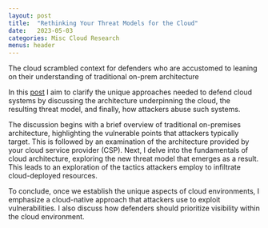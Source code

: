 ```yaml
---
layout: post
title:  "Rethinking Your Threat Models for the Cloud"
date:   2023-05-03
categories: Misc Cloud Research
menus: header
---
```



The cloud scrambled context for defenders who are accustomed to leaning on their understanding  of traditional on-prem architecture<br>

In this [post](https://www.vectra.ai/blogpost/rethinking-your-threat-models-for-the-cloud) I aim to clarify the unique approaches needed to defend cloud systems by discussing the architecture underpinning the cloud, the resulting threat model, and finally, how attackers abuse such systems.     

The discussion begins with a brief overview of traditional on-premises architecture, highlighting the vulnerable points that attackers typically target. This is followed by an examination of the architecture provided by your cloud service provider (CSP). Next, I delve into the fundamentals of cloud architecture, exploring the new threat model that emerges as a result. This leads to an exploration of the tactics attackers employ to infiltrate cloud-deployed resources.

To conclude, once we establish the unique aspects of cloud environments, I emphasize a cloud-native approach that attackers use to exploit vulnerabilities. I also discuss how defenders should prioritize visibility within the cloud environment.    







